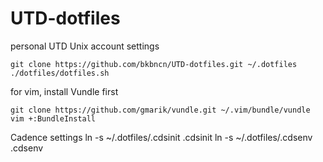 UTD-dotfiles
============

personal UTD Unix account settings

	git clone https://github.com/bkbncn/UTD-dotfiles.git ~/.dotfiles
	./dotfiles/dotfiles.sh 

for vim, install Vundle first

	git clone https://github.com/gmarik/vundle.git ~/.vim/bundle/vundle
	vim +:BundleInstall
        
Cadence settings
	ln -s ~/.dotfiles/.cdsinit .cdsinit
	ln -s ~/.dotfiles/.cdsenv .cdsenv
          

